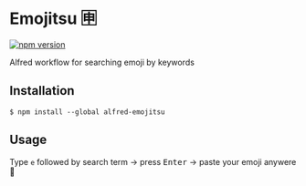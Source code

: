 # Emojitsu 🈸 
[![npm version](https://badge.fury.io/js/alfred-emojitsu.svg)](https://badge.fury.io/js/alfred-emojitsu)

Alfred workflow for searching emoji by keywords

## Installation

```shell
$ npm install --global alfred-emojitsu
```

## Usage

Type `e` followed by search term -> press <kbd>Enter</kbd> -> paste your emoji anywere 💁

